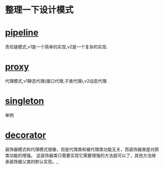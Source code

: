 # 整理一下设计模式

# [pipeline](pipeline)

责任链模式,v1是一个简单的实现,v2是一个复杂的实现.

# [proxy](proxy)

代理模式,v1静态代理(接口代理,子类代理),v2动态代理.

# [singleton](singleton)

单例

# [decorator](decorator)

装饰器模式和代理模式很像，但是代理类和被代理类功能无关，而装饰器类是对原类功能的增强。
这装饰器类只需要实现它需要增强的方法就可以了，其他方法继承装饰器父类的默认实现。_